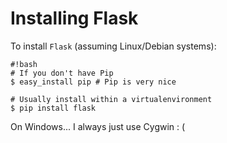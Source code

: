 Installing Flask
================

To install `Flask` (assuming Linux/Debian systems):

	#!bash
	# If you don't have Pip
	$ easy_install pip # Pip is very nice

	# Usually install within a virtualenvironment
	$ pip install flask

On Windows... I always just use Cygwin : (


